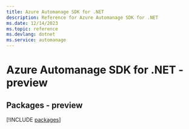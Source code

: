 ```yaml
---
title: Azure Automanage SDK for .NET
description: Reference for Azure Automanage SDK for .NET
ms.date: 12/14/2023
ms.topic: reference
ms.devlang: dotnet
ms.service: automanage
---
```

# Azure Automanage SDK for .NET - preview
## Packages - preview
[!INCLUDE [packages](automanage-index.md)]